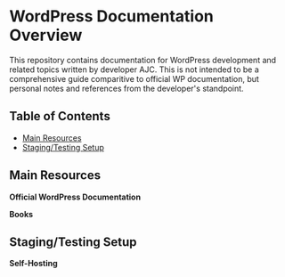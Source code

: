 # WordPress Documentation Overview

This repository contains documentation for WordPress development and related topics written by developer AJC. This is not intended to be a comprehensive guide comparitive to official WP documentation, but personal notes and references from the developer's standpoint.

## Table of Contents

- [Main Resources](#main-resources)
- [Staging/Testing Setup](#stagingtesting-setup)

## Main Resources

**Official WordPress Documentation**

**Books**

## Staging/Testing Setup

**Self-Hosting**